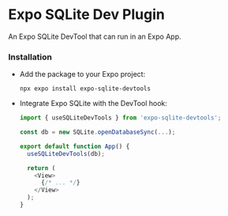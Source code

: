 # Expo SQLite Dev Plugin

An Expo SQLite DevTool that can run in an Expo App.

### Installation

- Add the package to your Expo project:

  ```
  npx expo install expo-sqlite-devtools
  ```

- Integrate Expo SQLite with the DevTool hook:

  ```ts
  import { useSQLiteDevTools } from 'expo-sqlite-devtools';

  const db = new SQLite.openDatabaseSync(...);

  export default function App() {
    useSQLiteDevTools(db);

    return (
      <View>
        {/* ... */}
      </View>
    );
  }
  ```

